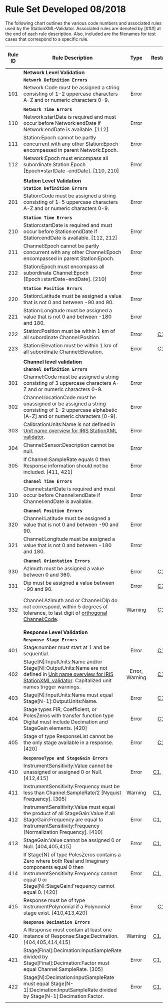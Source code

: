 # Rule Set Developed 08/2018
The following chart outlines the various code numbers and associated rules used by the StationXML-Validator. Associated rules are denoted by [###] at the end of each rule description.
Also, included are the filenames for test cases that correspond to a specific rule. 

| Rule ID | Rule Description          |Type| Restrictions | Test Case Fail | Test Case Pass |
|:----:|-------------|:--:|:---:|:---:|:--:|
|      | **Network Level Validation**     |||||
|      | **`Network Definition Errors`** |||||
| 101  | Network:Code must be assigned a string consisting of 1-2 uppercase characters A-Z and or numeric characters 0-9. |Error||[F1_101](https://github.com/iris-edu/StationXML-Validator/blob/master/src/test/resources/F1_101.xml)|[PASS](https://github.com/iris-edu/StationXML-Validator/blob/master/src/test/resources/Validator_Pass.xml)|
||||||
|      | **`Network Time Errors`** ||||
| 110  | Network:startDate is required and must occur before Network:endDate if Network:endDate is available.  [112] |Error||[F1_110](https://github.com/iris-edu/StationXML-Validator/blob/master/src/test/resources/F1_110.xml), [F2_110](https://github.com/iris-edu/StationXML-Validator/blob/master/src/test/resources/F2_110.xml)|[PASS](https://github.com/iris-edu/StationXML-Validator/blob/master/src/test/resources/Validator_Pass.xml)|
| 111  | Station:Epoch cannot be partly concurrent with any other Station:Epoch encompassed in parent Network:Epoch. |Error||[F1_111](https://github.com/iris-edu/StationXML-Validator/blob/master/src/test/resources/F1_111.xml)|[PASS](https://github.com/iris-edu/StationXML-Validator/blob/master/src/test/resources/Validator_Pass.xml)|
| 112  | Network:Epoch must encompass all subordinate Station:Epoch [Epoch=startDate-endDate]. [110, 210] |Error||[F1_112](https://github.com/iris-edu/StationXML-Validator/blob/master/src/test/resources/F1_112.xml)|[PASS](https://github.com/iris-edu/StationXML-Validator/blob/master/src/test/resources/Validator_Pass.xml), [P1_112](https://github.com/iris-edu/StationXML-Validator/blob/master/src/test/resources/P1_112.xml)|
||||||
|      | **Station Level Validation** ||||
|      | **`Station Definition Errors`** ||||
| 201  | Station:Code must be assigned a string consisting of 1-5 uppercase characters A-Z and or numeric characters 0-9. |Error||[F1_201](https://github.com/iris-edu/StationXML-Validator/blob/master/src/test/resources/F1_201.xml)|[PASS](https://github.com/iris-edu/StationXML-Validator/blob/master/Validator_TestSuite/Pass/Validator_Pass.xml)|
||||||
|      | **`Station Time Errors`** ||||
| 210  | Station:startDate is required and must occur before Station:endDate if Station:endDate is available. [112, 212] |Error||[F1_210](https://github.com/iris-edu/StationXML-Validator/blob/master/src/test/resources/F1_210.xml), [F2_210](https://github.com/iris-edu/StationXML-Validator/blob/master/src/test/resources/F2_210.xml)|[PASS](https://github.com/iris-edu/StationXML-Validator/blob/master/src/test/resources/Validator_Pass.xml)|
| 211  | Channel:Epoch cannot be partly concurrent with any other Channel:Epoch encompassed in parent Station:Epoch. |Error||[F1_211](https://github.com/iris-edu/StationXML-Validator/blob/master/src/test/resources/F1_211.xml)|[PASS](https://github.com/iris-edu/StationXML-Validator/blob/master/src/test/resources/Validator_Pass.xml)|
| 212  | Station:Epoch must encompass all subordinate Channel:Epoch [Epoch=startDate-endDate]. [210]|Error||[F1_212](https://github.com/iris-edu/StationXML-Validator/blob/master/src/test/resources/F1_212.xml)|[PASS](https://github.com/iris-edu/StationXML-Validator/blob/master/src/test/resources/Validator_Pass.xml)|
||||||
|      | **`Station Position Errors`** ||||
| 220  | Station:Latitude must be assigned a value that is not 0 and between -90 and 90. |Error||[F1_220](https://github.com/iris-edu/StationXML-Validator/blob/master/src/test/resources/F1_220.xml)|[PASS](https://github.com/iris-edu/StationXML-Validator/blob/master/src/test/resources/Validator_Pass.xml)|
| 221  | Station:Longitude must be assigned a value that is not 0 and between -180 and 180. |Error||[F1_221](https://github.com/iris-edu/StationXML-Validator/blob/master/src/test/resources/F1_221.xml)|[PASS](https://github.com/iris-edu/StationXML-Validator/blob/master/src/test/resources/Validator_Pass.xml)|
| 222  | Station:Position must be within 1 km of all subordinate Channel:Position. |Error|[C1](Restrictions#channel), [C2](https://github.com/iris-edu/StationXML-Validator/wiki/Restrictions#channel)|[F1_222](https://github.com/iris-edu/StationXML-Validator/blob/master/src/test/resources/F1_222.xml)|[PASS](https://github.com/iris-edu/StationXML-Validator/blob/master/src/test/resources/Validator_Pass.xml)|
| 223  | Station:Elevation must be within 1 km of all subordinate Channel:Elevation. |Error|[C1](https://github.com/iris-edu/StationXML-Validator/wiki/Restrictions#channel), [C2](https://github.com/iris-edu/StationXML-Validator/wiki/Restrictions#channel)|[F1_223](https://github.com/iris-edu/StationXML-Validator/blob/master/src/test/resources/F1_223.xml)|[PASS](https://github.com/iris-edu/StationXML-Validator/blob/master/src/test/resources/Validator_Pass.xml)|
||||||
|      | **Channel level validation** ||||
|      | **`Channel Definition Errors`** ||||
| 301  | Channel:Code must be assigned a string consisting of 3 uppercase characters A-Z and or numeric characters 0-9. |Error||[F1_301](https://github.com/iris-edu/StationXML-Validator/blob/master/src/test/resources/F1_301.xml)|[PASS](https://github.com/iris-edu/StationXML-Validator/blob/master/src/test/resources/Validator_Pass.xml)|
| 302  | Channel:locationCode must be unassigned or be assigned a string consisting of 1-2 uppercase alphabetic [A-Z] and or numeric characters [0-9].|Error||[F1_302](https://github.com/iris-edu/StationXML-Validator/blob/master/src/test/resources/F1_302.xml)|[PASS](https://github.com/iris-edu/StationXML-Validator/blob/master/src/test/resources/Validator_Pass.xml)|
| 303  | CalibrationUnits:Name is not defined in [Unit name overview for IRIS StationXML validator](https://github.com/iris-edu/StationXML-Validator/wiki/Unit-name-overview-for-IRIS-StationXML-validator). |Error||[F1_303](https://github.com/iris-edu/StationXML-Validator/blob/master/src/test/resources/F1_303)|[PASS](https://github.com/iris-edu/StationXML-Validator/blob/master/src/test/resources/Validator_Pass.xml)|
| 304  | Channel:Sensor:Description cannot be null. |Error||[F1_304](https://github.com/iris-edu/StationXML-Validator/blob/master/src/test/resources/F1_304.xml)|[PASS](https://github.com/iris-edu/StationXML-Validator/blob/master/src/test/resources/Validator_Pass.xml)|
| 305  | If Channel:SampleRate equals 0 then Response information should not be included. [411, 421] |Error||[F1_305](https://github.com/iris-edu/StationXML-Validator/blob/master/src/test/resources/F1_305.xml), [F2_305](https://github.com/iris-edu/StationXML-Validator/blob/master/src/test/resources/F2_305.xml)|[PASS](https://github.com/iris-edu/StationXML-Validator/blob/master/src/test/resources/Validator_Pass.xml), [P1_305](https://github.com/iris-edu/StationXML-Validator/blob/master/src/test/resources/P1_305.xml)|
||||||
|      | **`Channel Time Errors`** ||||
| 310  | Channel:startDate is required and must occur before Channel:endDate if Channel:endDate is available. |Error||[F1_310](https://github.com/iris-edu/StationXML-Validator/blob/master/src/test/resources/F1_310.xml), [F2_310](https://github.com/iris-edu/StationXML-Validator/blob/master/src/test/resources/F2_310.xml)|[PASS](https://github.com/iris-edu/StationXML-Validator/blob/master/src/test/resources/Validator_Pass.xml)|
||||||
|      | **`Channel Position Errors`** ||||
| 320  | Channel:Latitude must be assigned a value that is not 0 and between -90 and 90. |Error||[F1_320](https://github.com/iris-edu/StationXML-Validator/blob/master/src/test/resources/F1_320.xml)|[PASS](https://github.com/iris-edu/StationXML-Validator/blob/master/src/test/resources/Validator_Pass.xml)|
| 321  | Channel:Longitude must be assigned a value that is not 0 and between -180 and 180. |Error||[F1_321](https://github.com/iris-edu/StationXML-Validator/blob/master/src/test/resources/F1_321.xml)|[PASS](https://github.com/iris-edu/StationXML-Validator/blob/master/src/test/resources/Validator_Pass.xml)|
||||||
|      | **`Channel Orientation Errors`** ||||
| 330  | Azimuth must be assigned a value between 0 and 360. |Error|[C1](https://github.com/iris-edu/StationXML-Validator/wiki/Restrictions#channel), [C2](https://github.com/iris-edu/StationXML-Validator/wiki/Restrictions#channel)|[F1_330](https://github.com/iris-edu/StationXML-Validator/blob/master/src/test/resources/F1_330.xml)|[PASS](https://github.com/iris-edu/StationXML-Validator/blob/master/src/test/resources/Validator_Pass.xml)|
| 331  | Dip must be assigned a value between -90 and 90. |Error|[C1](https://github.com/iris-edu/StationXML-Validator/wiki/Restrictions#channel), [C2](https://github.com/iris-edu/StationXML-Validator/wiki/Restrictions#channel)|[F1_331](https://github.com/iris-edu/StationXML-Validator/blob/master/src/test/resources/F1_331.xml)|[PASS](https://github.com/iris-edu/StationXML-Validator/blob/master/src/test/resources/Validator_Pass.xml)|
| 332  | Channel:Azimuth and or Channel:Dip do not correspond, within 5 degrees of tolerance, to last digit of [orthogonal Channel:Code](https://github.com/iris-edu/StationXML-Validator/wiki/Channel:Code-Orthogonal-Orientation-Guidelines#orthogonal-orientations). |Warning|[C1](https://github.com/iris-edu/StationXML-Validator/wiki/Restrictions#channel), [C2](https://github.com/iris-edu/StationXML-Validator/wiki/Restrictions#channel)|[F1_332](https://github.com/iris-edu/StationXML-Validator/blob/master/src/test/resources/F1_332.xml), [F2_332](https://github.com/iris-edu/StationXML-Validator/blob/master/src/test/resources/F2_332.xml), [F3_332](https://github.com/iris-edu/StationXML-Validator/blob/master/src/test/resources/F3_332.xml)|[PASS](https://github.com/iris-edu/StationXML-Validator/blob/master/src/test/resources/Validator_Pass.xml), [P1_332](https://github.com/iris-edu/StationXML-Validator/blob/master/src/test/resources/P1_332.xml), [P2_332](https://github.com/iris-edu/StationXML-Validator/blob/master/src/test/resources/P2_332.xml), [P3_332](https://github.com/iris-edu/StationXML-Validator/blob/master/src/test/resources/P3_332.xml), [P4_332](https://github.com/iris-edu/StationXML-Validator/blob/master/src/test/resources/P4_332.xml)|
||||||
|      | **Response Level Validation** |
|      | **`Response Stage Errors`** ||||
| 401  | Stage:number must start at 1 and be sequential. |Error|[C1](https://github.com/iris-edu/StationXML-Validator/wiki/Restrictions#channel), [C2](https://github.com/iris-edu/StationXML-Validator/wiki/Restrictions#channel)|[F1_401](https://github.com/iris-edu/StationXML-Validator/blob/master/src/test/resources/F1_401.xml)|[PASS](https://github.com/iris-edu/StationXML-Validator/blob/master/src/test/resources/Validator_Pass.xml)|
| 402  | Stage[N]:InputUnits:Name and/or Stage[N]:OutputUnits:Name are not defined in [Unit name overview for IRIS StationXML validator](https://github.com/iris-edu/StationXML-Validator/wiki/Unit-name-overview-for-IRIS-StationXML-validator). Capitalized unit names trigger warnings.|Error, Warning|[C1](https://github.com/iris-edu/StationXML-Validator/wiki/Restrictions#channel), [C2](https://github.com/iris-edu/StationXML-Validator/wiki/Restrictions#channel)|[F1_402](https://github.com/iris-edu/StationXML-Validator/blob/master/src/test/resources/F1_402.xml)|[PASS](https://github.com/iris-edu/StationXML-Validator/blob/master/src/test/resources/Validator_Pass.xml)|
| 403  | Stage[N]:InputUnits:Name must equal Stage[N-1]:OutputUnits:Name. |Error|[C1](https://github.com/iris-edu/StationXML-Validator/wiki/Restrictions#channel), [C2](https://github.com/iris-edu/StationXML-Validator/wiki/Restrictions#channel)|[F1_403](https://github.com/iris-edu/StationXML-Validator/blob/master/src/test/resources/F1_403.xml), [F2_403](https://github.com/iris-edu/StationXML-Validator/blob/master/src/test/resources/F2_403.xml)|[PASS](https://github.com/iris-edu/StationXML-Validator/blob/master/src/test/resources/Validator_Pass.xml)|
| 404  | Stage types FIR, Coefficient, or PolesZeros with transfer function type Digital must include Decimation and StageGain elements. [420]|Error|[C1](https://github.com/iris-edu/StationXML-Validator/wiki/Restrictions#channel), [C2](https://github.com/iris-edu/StationXML-Validator/wiki/Restrictions#channel)|[F1_404](https://github.com/iris-edu/StationXML-Validator/blob/master/src/test/resources/F1_404.xml), [F2_404](https://github.com/iris-edu/StationXML-Validator/blob/master/src/test/resources/F2_404.xml), [F3_404](https://github.com/iris-edu/StationXML-Validator/blob/master/src/test/resources/F3_404.xml), [F4_404](https://github.com/iris-edu/StationXML-Validator/blob/master/src/test/resources/F4_404.xml)|[PASS](https://github.com/iris-edu/StationXML-Validator/blob/master/src/test/resources/Validator_Pass.xml), [P1_404](https://github.com/iris-edu/StationXML-Validator/blob/master/src/test/resources/P1_404.xml)| 
| 405  | Stage of type ResponseList cannot be the only stage available in a response. [420] |Error|[C1](https://github.com/iris-edu/StationXML-Validator/wiki/Restrictions#channel), [C2](https://github.com/iris-edu/StationXML-Validator/wiki/Restrictions#channel)|[F1_405](https://github.com/iris-edu/StationXML-Validator/blob/master/src/test/resources/F1_405.xml)|[PASS](https://github.com/iris-edu/StationXML-Validator/blob/master/src/test/resources/Validator_Pass.xml), [P1_405](https://github.com/iris-edu/StationXML-Validator/blob/master/src/test/resources/P1_405.xml)|
||||||
|      | **`ResponseType and StageGain Errors`** ||||
| 410  | InstrumentSensitivity:Value cannot be unassigned or assigned 0 or Null. [412,415] |Error|[C1](https://github.com/iris-edu/StationXML-Validator/wiki/Restrictions#channel), [C2](https://github.com/iris-edu/StationXML-Validator/wiki/Restrictions#channel), [R1](https://github.com/iris-edu/StationXML-Validator/wiki/Restrictions#response)|[F1_410](https://github.com/iris-edu/StationXML-Validator/blob/master/src/test/resources/F1_410.xml), [F2_410](https://github.com/iris-edu/StationXML-Validator/blob/master/src/test/resources/F2_410.xml)|[PASS](https://github.com/iris-edu/StationXML-Validator/blob/master/src/test/resources/Validator_Pass.xml)|
| 411  | InstrumentSensitivity:Frequency must be less than Channel:SampleRate/2 [Nyquist Frequency]. [305]|Warning|[C1](https://github.com/iris-edu/StationXML-Validator/wiki/Restrictions#channel), [C2](https://github.com/iris-edu/StationXML-Validator/wiki/Restrictions#channel), [R1](https://github.com/iris-edu/StationXML-Validator/wiki/Restrictions#response)|[F1_411](https://github.com/iris-edu/StationXML-Validator/blob/master/src/test/resources/F1_411.xml)|[PASS](https://github.com/iris-edu/StationXML-Validator/blob/master/src/test/resources/Validator_Pass.xml)|
| 412  | InstrumentSensitivity:Value must equal the product of all StageGain:Value if all StageGain:Frequency are equal to InstrumentSensitivity:Frequency [Normalization Frequency]. [410] |Error|[C1](https://github.com/iris-edu/StationXML-Validator/wiki/Restrictions#channel), [C2](https://github.com/iris-edu/StationXML-Validator/wiki/Restrictions#channel), [R1](https://github.com/iris-edu/StationXML-Validator/wiki/Restrictions#response)|[F1_412](https://github.com/iris-edu/StationXML-Validator/blob/master/src/test/resources/F1_412.xml)|[PASS](https://github.com/iris-edu/StationXML-Validator/blob/master/src/test/resources/Validator_Pass.xml), [P1_412](https://github.com/iris-edu/StationXML-Validator/blob/master/src/test/resources/P1_412.xml), [P2_412](https://github.com/iris-edu/StationXML-Validator/blob/master/src/test/resources/P2_412.xml)|
| 413  | StageGain:Value cannot be assigned 0 or Null. [404,405,415]|Error|[C1](https://github.com/iris-edu/StationXML-Validator/wiki/Restrictions#channel), [C2](https://github.com/iris-edu/StationXML-Validator/wiki/Restrictions#channel), [R1](https://github.com/iris-edu/StationXML-Validator/wiki/Restrictions#response)|[F1_413](https://github.com/iris-edu/StationXML-Validator/blob/master/src/test/resources/F1_413.xml)|[PASS](https://github.com/iris-edu/StationXML-Validator/blob/master/src/test/resources/Validator_Pass.xml)|
| 414  | If Stage[N] of type PolesZeros contains a Zero where both Real and Imaginary components equal 0 then InstrumentSensitivity:Frequency cannot equal 0 or Stage[N]:StageGain:Frequency cannot equal 0. [420] |Error|[C1](https://github.com/iris-edu/StationXML-Validator/wiki/Restrictions#channel), [C2](https://github.com/iris-edu/StationXML-Validator/wiki/Restrictions#channel), [R1](https://github.com/iris-edu/StationXML-Validator/wiki/Restrictions#response)|[F1_414](https://github.com/iris-edu/StationXML-Validator/blob/master/src/test/resources/F1_414.xml), [F2_414](https://github.com/iris-edu/StationXML-Validator/blob/master/src/test/resources/F2_414.xml), [F3_414](https://github.com/iris-edu/StationXML-Validator/blob/master/src/test/resources/F3_414.xml)|[PASS](https://github.com/iris-edu/StationXML-Validator/blob/master/src/test/resources/Validator_Pass.xml), [P1_414](https://github.com/iris-edu/StationXML-Validator/blob/master/src/test/resources/P1_414.xml)|
| 415  | Response must be of type InstrumentPolynomial if a Polynomial stage exist. [410,413,420] |Error|[C1](https://github.com/iris-edu/StationXML-Validator/wiki/Restrictions#channel), [C2](https://github.com/iris-edu/StationXML-Validator/wiki/Restrictions#channel)|[F1_415](https://github.com/iris-edu/StationXML-Validator/blob/master/src/test/resources/F1_415.xml)|[PASS](https://github.com/iris-edu/StationXML-Validator/blob/master/src/test/resources/Validator_Pass.xml), [P1_415](https://github.com/iris-edu/StationXML-Validator/blob/master/src/test/resources/P1_415.xml), [P2_415](https://github.com/iris-edu/StationXML-Validator/blob/master/src/test/resources/Response_400/P2_415.xml)|
|||||||
|      | **`Response Decimation Errors`** ||||
| 420  | A Response must contain at least one instance of Response:Stage:Decimation. [404,405,414,415]|Warning|[C1](https://github.com/iris-edu/StationXML-Validator/wiki/Restrictions#channel), [C2](https://github.com/iris-edu/StationXML-Validator/wiki/Restrictions#channel), [R1](https://github.com/iris-edu/StationXML-Validator/wiki/Restrictions#response)|[F1_420](https://github.com/iris-edu/StationXML-Validator/blob/master/src/test/resources/F1_420.xml)|[PASS](https://github.com/iris-edu/StationXML-Validator/blob/master/src/test/resources/Validator_Pass.xml)|
| 421  | Stage[Final]:Decimation:InputSampleRate divided by Stage[Final]:Decimation:Factor must equal Channel:SampleRate. [305]|Error|[C1](https://github.com/iris-edu/StationXML-Validator/wiki/Restrictions#channel), [C2](https://github.com/iris-edu/StationXML-Validator/wiki/Restrictions#channel), [R1](https://github.com/iris-edu/StationXML-Validator/wiki/Restrictions#response)|[F1_421](https://github.com/iris-edu/StationXML-Validator/blob/master/src/test/resources/F1_421.xml)|[PASS](https://github.com/iris-edu/StationXML-Validator/blob/master/src/test/resources/Validator_Pass.xml)|
| 422  | Stage[N]:Decimation:InputSampleRate must equal Stage[N-1]:Decimation:InputSampleRate divided by Stage[N-1]:Decimation:Factor. |Error|[C1](https://github.com/iris-edu/StationXML-Validator/wiki/Restrictions#channel), [C2](https://github.com/iris-edu/StationXML-Validator/wiki/Restrictions#channel), [R1](https://github.com/iris-edu/StationXML-Validator/wiki/Restrictions#response)|[F1_422](https://github.com/iris-edu/StationXML-Validator/blob/master/src/test/resources/F1_422.xml)|[PASS](https://github.com/iris-edu/StationXML-Validator/blob/master/src/test/resources/Validator_Pass.xml)|
||||||
